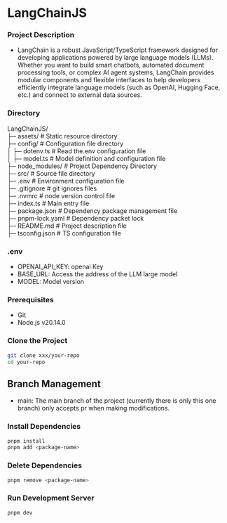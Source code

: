 # LangChainJS

### Project Description

- LangChain is a robust JavaScript/TypeScript framework designed for developing applications powered by large language models (LLMs). Whether you want to build smart chatbots, automated document processing tools, or complex AI agent systems, LangChain provides modular components and flexible interfaces to help developers efficiently integrate language models (such as OpenAI, Hugging Face, etc.) and connect to external data sources.

### Directory

LangChainJS/  
├─ assets/ # Static resource directory  
├─ config/ # Configuration file directory  
│  ├─ dotenv.ts # Read the.env configuration file  
│  ├─ model.ts # Model definition and configuration file  
├─ node_modules/ # Project Dependency Directory  
├─ src/ # Source file directory  
├─ .env # Environment configuration file  
├─ .gitignore # git ignores files  
├─ .nvmrc # node version control file  
├─ index.ts # Main entry file  
├─ package.json # Dependency package management file  
├─ pnpm-lock.yaml # Dependency packet lock  
├─ README.md # Project description file  
├─ tsconfig.json # TS configuration file

### .env

- OPENAI_API_KEY: openai Key
- BASE_URL: Access the address of the LLM large model
- MODEL: Model version

### Prerequisites

- Git
- Node.js v20.14.0

### Clone the Project

```sh
git clone xxx/your-repo
cd your-repo
```

## Branch Management

- main: The main branch of the project (currently there is only this one branch) only accepts pr when making modifications.

### Install Dependencies

```sh
pnpm install
pnpm add <package-name>
```

### Delete Dependencies

```sh
pnpm remove <package-name>
```

### Run Development Server

```sh
pnpm dev
```
